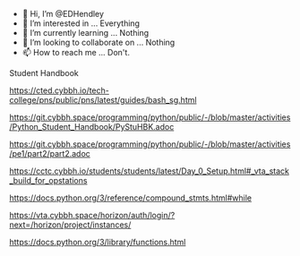 - 👋 Hi, I’m @EDHendley
- 👀 I’m interested in ...
        Everything
- 🌱 I’m currently learning ...
        Nothing
- 💞️ I’m looking to collaborate on ...
        Nothing
- 📫 How to reach me ...
        Don't.

  
Student Handbook


https://cted.cybbh.io/tech-college/pns/public/pns/latest/guides/bash_sg.html

https://git.cybbh.space/programming/python/public/-/blob/master/activities/Python_Student_Handbook/PyStuHBK.adoc

https://git.cybbh.space/programming/python/public/-/blob/master/activities/pe1/part2/part2.adoc

https://cctc.cybbh.io/students/students/latest/Day_0_Setup.html#_vta_stack_build_for_opstations

https://docs.python.org/3/reference/compound_stmts.html#while

https://vta.cybbh.space/horizon/auth/login/?next=/horizon/project/instances/

https://docs.python.org/3/library/functions.html

<!---
EDHendley/EDHendley is a ✨ special ✨ repository because its `README.md` (this file) appears on your GitHub profile.
You can click the Preview link to take a look at your changes.
--->
